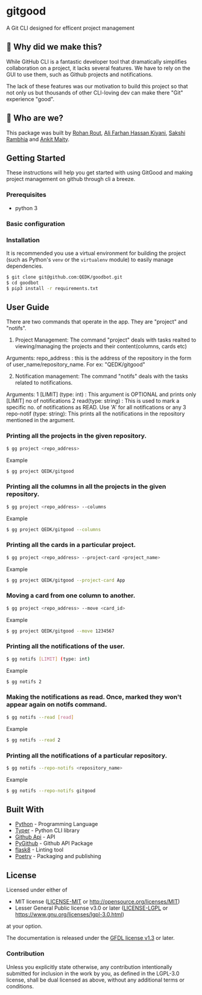 # gitgood

A Git CLI designed for efficent project management

## 🙋 Why did we make this?

While GitHub CLI is a fantastic developer tool that dramatically simplifies collaboration on a project, it lacks several features. We have to rely on the GUI to use them, such as Github projects and notifications.

The lack of these features was our motivation to build this project so that not only us but thousands of other CLI-loving dev can make there "Git" experience "good".

## 👷 Who are we?

This package was built by [Rohan Rout](https://github.com/routrohan), [Ali Farhan Hassan Kiyani](https://github.com/farhan2742), [Sakshi Rambhia](https://github.com/Sakshi16) and [Ankit Maity](https://github.com/QEDK).

## Getting Started

These instructions will help you get started with using GitGood and making project management on github through cli a breeze.

### Prerequisites

* python 3

### Basic configuration



### Installation
It is recommended you use a virtual environment for building the project (such as Python's `venv` or the `virtualenv` module) to easily manage dependencies.
```bash
$ git clone git@github.com:QEDK/goodbot.git
$ cd goodbot
$ pip3 install -r requirements.txt
```

## User Guide

There are two commands that operate in the app. They are "project" and "notifs".

1. Project Management: The command "project" deals with tasks realted to viewing/managing the projects and their content(columns, cards etc)

Arguments: repo_address : this is the address of the repository in the form of user_name/repository_name. For ex: "QEDK/gitgood"

2. Notification management: The command "notifs" deals with the tasks related to notifications.

Arguments: 1 [LIMIT] (type: int) : This argument is OPTIONAL and prints only [LIMIT] no of notifications
           2 read(type: string) : This is used to mark a specific no. of notifications as READ. Use 'A' for all notifications or any
           3 repo-notif (type: string): This prints all the notifications in the repository mentioned in the argument. 

### Printing all the projects in the given repository.

```bash
$ gg project <repo_address>
```
Example

```bash
$ gg project QEDK/gitgood
```

### Printing all the columns in all the projects in the given repository.

```bash
$ gg project <repo_address> --columns
```
Example

```bash
$ gg project QEDK/gitgood --columns
```

### Printing all the cards in a particular project.

```bash
$ gg project <repo_address> --project-card <project_name>
```
Example

```bash
$ gg project QEDK/gitgood --project-card App
```

### Moving a card from one column to another.

```bash
$ gg project <repo_address> --move <card_id>
```
Example

```bash
$ gg project QEDK/gitgood --move 1234567
```

### Printing all the notifications of the user.

```bash
$ gg notifs [LIMIT] (type: int)
```
Example

```bash
$ gg notifs 2
```

### Making the notifications as read. Once, marked they won't appear again on notifs command.

```bash
$ gg notifs --read [read]
```
Example

```bash
$ gg notifs --read 2
```

### Printing all the notifications of a particular repository.

```bash
$ gg notifs --repo-notifs <repository_name>
```
Example

```bash
$ gg notifs --repo-notifs gitgood
```

## Built With

* [Python](https://www.python.org/) - Programming Language
* [Typer](https://typer.tiangolo.com/) - Python CLI library
* [Github Api](https://developer.github.com/v3/) - API
* [PyGithub](https://github.com/PyGithub/PyGithub) - Github API Package
* [flask8](https://pypi.org/project/flake8/) - Linting tool
* [Poetry](https://python-poetry.org/) - Packaging and publishing

## License
Licensed under either of

 * MIT license ([LICENSE-MIT](LICENSE-MIT) or http://opensource.org/licenses/MIT)
 * Lesser General Public license v3.0 or later ([LICENSE-LGPL](LICENSE-LGPL) or https://www.gnu.org/licenses/lgpl-3.0.html)

at your option.

The documentation is released under the [GFDL license v1.3](https://www.gnu.org/licenses/fdl-1.3.html) or later.

### Contribution

Unless you explicitly state otherwise, any contribution intentionally submitted
for inclusion in the work by you, as defined in the LGPL-3.0 license, shall be dual licensed as above, without any
additional terms or conditions.
